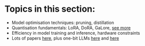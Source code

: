 # Topics in this section:
- Model optimisation techniques: pruning, distillation
- Quantisation fundamentals: LoRA, DoRA, GaLore, [see more](https://magazine.sebastianraschka.com/p/research-papers-in-february-2024)
- Efficiency in model training and inference, hardware constraints
- Lots of papers [here](https://github.com/Zhen-Dong/Awesome-Quantization-Papers), plus one-bit LLMs [here](https://huggingface.co/papers/2402.17764) and [here](https://www.linkedin.com/posts/maxime-labonne_potentially-the-biggest-paradigm-shift-activity-7179834846368694272-soi7?utm_source=share&utm_medium=member_desktop)